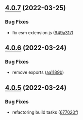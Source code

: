 ## [4.0.7](https://github.com/cycjimmy/awesome-js-funcs/compare/v4.0.6...v4.0.7) (2022-03-25)


### Bug Fixes

* fix esm extension js ([949a317](https://github.com/cycjimmy/awesome-js-funcs/commit/949a317691fac432368f80f395cce868c2fc9b90))

## [4.0.6](https://github.com/cycjimmy/awesome-js-funcs/compare/v4.0.5...v4.0.6) (2022-03-24)


### Bug Fixes

* remove exports ([aa1189b](https://github.com/cycjimmy/awesome-js-funcs/commit/aa1189b97fbbc92822612cd4cb745b94762309e4))

## [4.0.5](https://github.com/cycjimmy/awesome-js-funcs/compare/v4.0.4...v4.0.5) (2022-03-24)


### Bug Fixes

* refactoring build tasks ([677020f](https://github.com/cycjimmy/awesome-js-funcs/commit/677020f51bf7545954a10864d33f58b7dbb551a4))
